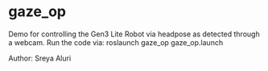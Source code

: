 # gaze_op
Demo for controlling the Gen3 Lite Robot via headpose as detected through a webcam. 
Run the code via: roslaunch gaze_op gaze_op.launch 

Author: Sreya Aluri
